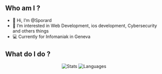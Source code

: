 ## Who am I ?
- 👋 Hi, I’m @Sporard
- 👀 I’m interested in Web Development, ios development, Cybersecurity and others things 
- 💻 Currently for Infomaniak in Geneva

## What do I do ?

<p align="center">
  <img alt="Stats" src="https://github-readme-stats.vercel.app/api?username=sporard&show_icons=true&count_private=true&theme=gruvbox&hide_border=true&hide=issues,contribs&bg_color=00000000">
  <img alt="Languages" src="https://github-readme-stats.vercel.app/api/top-langs/?username=sporard&theme=gruvbox&layout=compact&hide_border=true&bg_color=00000000">
</p>


<!---
Sporard/Sporard is a ✨ special ✨ repository because its `README.md` (this file) appears on your GitHub profile.
You can click the Preview link to take a look at your changes.
--->
